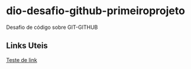 # dio-desafio-github-primeiroprojeto
Desafio de código sobre GIT-GITHUB


## Links Uteis
[Teste de link](https://www.google.com/search?q=google&sxsrf=ALiCzsbhMos0fPk_XWGmtmeXt2scIJ-MXQ%3A1656389418134&ei=Kn-6Ys7eB-D11sQPo-OPqAk&gs_ssp=eJzj4tTP1TcwMU02T1JgNGB0YPBiS8_PT89JBQBASQXT&oq=goog&gs_lcp=Cgdnd3Mtd2l6EAEYATIHCCMQsAMQJzINCC4QxwEQ0QMQsAMQJzIHCCMQsAMQJzIHCAAQRxCwAzIHCAAQRxCwAzIHCAAQRxCwAzIKCAAQRxCwAxDJAzIICAAQkgMQsAMyCAgAEJIDELADMhUILhDHARDRAxDUAhDIAxCwAxBDGAEyDwguENQCEMgDELADEEMYAUoECEEYAEoECEYYAFAAWABghgtoAXABeACAAQCIAQCSAQCYAQDIAQvAAQHaAQQIARgI&sclient=gws-wiz)
